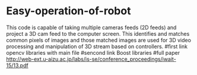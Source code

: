 # Easy-operation-of-robot
This code is capable of taking multiple cameras feeds (2D feeds) and project a 3D cam feed to the computer screen. This identifies and matches common pixels of images and those matched images are used for 3D video processing and manipulation of 3D stream based on controllers.
#first link opencv libraries with main file
#sencond link Boost libraries 
#full paper http://web-ext.u-aizu.ac.jp/labs/is-se/conference_proceedings/iwait-15/13.pdf 
